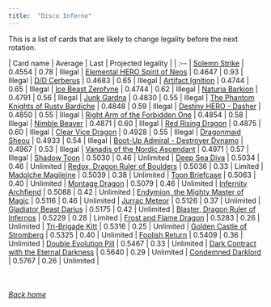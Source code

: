 ```yaml
---
title:  "Disco Inferno"
---
```


This is a list of cards that are likely to change legality before the next rotation.

| Card name | Average | Last | Projected legality |
| :-- |
[Solemn Strike](https://db.ygoprodeck.com/card/?search=Solemn%20Strike) | 0.4554 | 0.78 | Illegal |
[Elemental HERO Spirit of Neos](https://db.ygoprodeck.com/card/?search=Elemental%20HERO%20Spirit%20of%20Neos) | 0.4647 | 0.93 | Illegal |
[D/D Cerberus](https://db.ygoprodeck.com/card/?search=D/D%20Cerberus) | 0.4683 | 0.65 | Illegal |
[Artifact Ignition](https://db.ygoprodeck.com/card/?search=Artifact%20Ignition) | 0.4744 | 0.65 | Illegal |
[Ice Beast Zerofyne](https://db.ygoprodeck.com/card/?search=Ice%20Beast%20Zerofyne) | 0.4744 | 0.62 | Illegal |
[Naturia Barkion](https://db.ygoprodeck.com/card/?search=Naturia%20Barkion) | 0.4791 | 0.56 | Illegal |
[Junk Gardna](https://db.ygoprodeck.com/card/?search=Junk%20Gardna) | 0.4830 | 0.55 | Illegal |
[The Phantom Knights of Rusty Bardiche](https://db.ygoprodeck.com/card/?search=The%20Phantom%20Knights%20of%20Rusty%20Bardiche) | 0.4848 | 0.59 | Illegal |
[Destiny HERO - Dasher](https://db.ygoprodeck.com/card/?search=Destiny%20HERO%20-%20Dasher) | 0.4850 | 0.55 | Illegal |
[Right Arm of the Forbidden One](https://db.ygoprodeck.com/card/?search=Right%20Arm%20of%20the%20Forbidden%20One) | 0.4854 | 0.58 | Illegal |
[Nimble Beaver](https://db.ygoprodeck.com/card/?search=Nimble%20Beaver) | 0.4871 | 0.60 | Illegal |
[Red Rising Dragon](https://db.ygoprodeck.com/card/?search=Red%20Rising%20Dragon) | 0.4875 | 0.60 | Illegal |
[Clear Vice Dragon](https://db.ygoprodeck.com/card/?search=Clear%20Vice%20Dragon) | 0.4928 | 0.55 | Illegal |
[Dragonmaid Sheou](https://db.ygoprodeck.com/card/?search=Dragonmaid%20Sheou) | 0.4933 | 0.54 | Illegal |
[Boot-Up Admiral - Destroyer Dynamo](https://db.ygoprodeck.com/card/?search=Boot-Up%20Admiral%20-%20Destroyer%20Dynamo) | 0.4967 | 0.53 | Illegal |
[Vanadis of the Nordic Ascendant](https://db.ygoprodeck.com/card/?search=Vanadis%20of%20the%20Nordic%20Ascendant) | 0.4971 | 0.57 | Illegal |
[Shadow Toon](https://db.ygoprodeck.com/card/?search=Shadow%20Toon) | 0.5030 | 0.46 | Unlimited |
[Deep Sea Diva](https://db.ygoprodeck.com/card/?search=Deep%20Sea%20Diva) | 0.5034 | 0.46 | Unlimited |
[Redox, Dragon Ruler of Boulders](https://db.ygoprodeck.com/card/?search=Redox,%20Dragon%20Ruler%20of%20Boulders) | 0.5036 | 0.33 | Limited |
[Madolche Magileine](https://db.ygoprodeck.com/card/?search=Madolche%20Magileine) | 0.5039 | 0.38 | Unlimited |
[Toon Briefcase](https://db.ygoprodeck.com/card/?search=Toon%20Briefcase) | 0.5063 | 0.40 | Unlimited |
[Montage Dragon](https://db.ygoprodeck.com/card/?search=Montage%20Dragon) | 0.5079 | 0.46 | Unlimited |
[Infernity Archfiend](https://db.ygoprodeck.com/card/?search=Infernity%20Archfiend) | 0.5088 | 0.42 | Unlimited |
[Endymion, the Mighty Master of Magic](https://db.ygoprodeck.com/card/?search=Endymion,%20the%20Mighty%20Master%20of%20Magic) | 0.5116 | 0.46 | Unlimited |
[Jurrac Meteor](https://db.ygoprodeck.com/card/?search=Jurrac%20Meteor) | 0.5126 | 0.37 | Unlimited |
[Gladiator Beast Darius](https://db.ygoprodeck.com/card/?search=Gladiator%20Beast%20Darius) | 0.5175 | 0.42 | Unlimited |
[Blaster, Dragon Ruler of Infernos](https://db.ygoprodeck.com/card/?search=Blaster,%20Dragon%20Ruler%20of%20Infernos) | 0.5229 | 0.28 | Limited |
[Frost and Flame Dragon](https://db.ygoprodeck.com/card/?search=Frost%20and%20Flame%20Dragon) | 0.5283 | 0.26 | Unlimited |
[Tri-Brigade Kitt](https://db.ygoprodeck.com/card/?search=Tri-Brigade%20Kitt) | 0.5316 | 0.25 | Unlimited |
[Golden Castle of Stromberg](https://db.ygoprodeck.com/card/?search=Golden%20Castle%20of%20Stromberg) | 0.5325 | 0.40 | Unlimited |
[Foolish Return](https://db.ygoprodeck.com/card/?search=Foolish%20Return) | 0.5409 | 0.36 | Unlimited |
[Double Evolution Pill](https://db.ygoprodeck.com/card/?search=Double%20Evolution%20Pill) | 0.5467 | 0.33 | Unlimited |
[Dark Contract with the Eternal Darkness](https://db.ygoprodeck.com/card/?search=Dark%20Contract%20with%20the%20Eternal%20Darkness) | 0.5640 | 0.29 | Unlimited |
[Condemned Darklord](https://db.ygoprodeck.com/card/?search=Condemned%20Darklord) | 0.5767 | 0.26 | Unlimited |

<br>

###### [Back home](index)